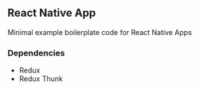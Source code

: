 ## React Native App

Minimal example boilerplate code for React Native Apps

### Dependencies
- Redux
- Redux Thunk
